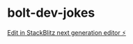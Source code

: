 # bolt-dev-jokes

[Edit in StackBlitz next generation editor ⚡️](https://stackblitz.com/~/github.com/donvito/bolt-dev-jokes)